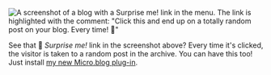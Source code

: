 ---
---

![A screenshot of a blog with a Surprise me! link in the menu. The link is highlighted with the comment: "Click this and end up on a totally
random post on your blog. Every time! 🤯"](/images/surprise-me.png)

See that 🎲 *Surprise me!* link in the screenshot above? Every time it's clicked, the visitor is taken to a random post in the archive. You can have this too! Just install [my new Micro.blog plug-in](https://github.com/svendahlstrand/plugin-surprise-me#readme).
